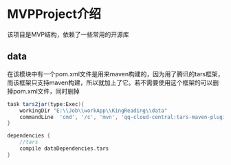 # MVPProject介绍
该项目是MVP结构，依赖了一些常用的开源库

## data
在该模块中有一个pom.xml文件是用来maven构建的，因为用了腾讯的tars框架，而该框架只支持maven构建，所以就加上了它。若不需要使用这个框架的可以删掉pom.xml文件，同时删掉
```gradle
task tars2jar(type:Exec){
    workingDir "E:\\Job\\workApp\\KingReading\\data"
    commandLine  'cmd', '/c', 'mvn', 'qq-cloud-central:tars-maven-plugin:1.0.1:tars2java'
}

dependencies {
    //tars
    compile dataDependencies.tars
}
```
